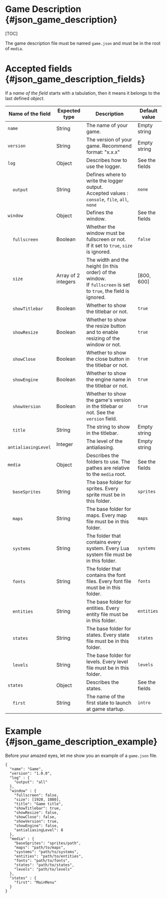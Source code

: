 Game Description      {#json_game_description}
===
[TOC]

The game description file must be named `game.json` and must be in the root of `media`.

# Accepted fields     {#json_game_description_fields}
If a _name of the field_ starts with a tabulation, then it means it belongs to the last defined _object_.

| Name of the field         | Expected type       | Description                                                                                                         | Default value  |
|-------------------        |---------------      |-----------------------------------------------------                                                                |----------------|
| `name`                    | String              | The name of your game.                                                                                              | Empty string   |
| `version`                 | String              | The version of your game. Recommend format: "x.x.x"                                                                 | Empty string   |
| `log`                     | Object              | Describes how to use the logger.                                                                                    | See the fields |
|  &emsp;`output`           | String              | Defines where to write the logger output.<br/>Accepted values : `console`, `file`, `all`, `none`                | `none`         |
| `window`                  | Object              | Defines the window.                                                                                                 | See the fields |
| &emsp;`fullscreen`        | Boolean             | Whether the window must be fullscreen or not.<br/>If it set to `true`, `size` is ignored.                          | `false`        |
| &emsp;`size`              | Array of 2 integers | The width and the height (in this order) of the window.<br/>If `fullscreen` is set to `true`, the field is ignored. | [800, 600]     |
| &emsp;`showTitlebar`      | Boolean             | Whether to show the titlebar or not.                                                                                | `true`         |
| &emsp;`showResize`        | Boolean             | Whether to show the resize button and to enable resizing of the window or not.                                      | `true`         |
| &emsp;`showClose`         | Boolean             | Whether to show the close button in the titlebar or not.                                                            | `true`         |
| &emsp;`showEngine`        | Boolean             | Whether to show the engine name in the titlebar or not.                                                             | `true`         |
| &emsp;`showVersion`       | Boolean             | Whether to show the game's version in the titlebar or not. See the `version` field.                               | `true`         |
| &emsp;`title`             | String              | The string to show in the titlebar.                                                                                 | Empty string   |
| &emsp;`antialiasingLevel` | Integer             | The level of the antialiasing.                                                                                      | Empty string   |
| `media`                   | Object              | Describes the folders to use. The pathes are relative to the `media` root.                                          | See the fields |
| &emsp;`baseSprites`       | String              | The base folder for sprites. Every sprite must be in this folder.                                                   | `sprites`|
| &emsp;`maps`              | String              | The base folder for maps. Every map file must be in this folder.                                                    | `maps`   |
| &emsp;`systems`           | String              | The folder that contains every system. Every Lua system file must be in this folder.                              | `systems`|
| &emsp;`fonts`             | String              | The folder that contains the font files. Every font file must be in this folder.                              | `fonts`|
| &emsp;`entities`          | String              | The base folder for entities. Every entity file must be in this folder.                                             | `entities`|
| &emsp;`states`            | String              | The base folder for states. Every state file must be in this folder.                                                | `states`|
| &emsp;`levels`            | String              | The base folder for levels. Every level file must be in this folder.                                                | `levels`|
| `states`                  | Object              | Describes the states.                                                                                               | See the fields |
| &emsp;`first`             | String              | The name of the first state to launch at game startup.                                                              | `intro`    |

# Example               {#json_game_description_example}
Before your amazed eyes, let me show you an example of a `game.json` file.

    {
      "name": "Game",
      "version": "1.0.0",
      "log" : {
        "output": "all"
      },
      "window" : {
        "fullscreen": false,
        "size": [1920, 1080],
        "title": "Game title",
        "showTitlebar": true,
        "showResize": false,
        "showClose": false,
        "showVersion": true,
        "showEngine": false,
        "antialiasingLevel": 8
      },
      "media" : {
        "baseSprites": "sprites/path",
        "maps": "path/to/maps",
        "systems": "path/to/systems",
        "entities": "path/to/entities",
        "fonts": "path/to/fonts",
        "states": "path/to/states",
        "levels": "path/to/levels"
      },
      "states" : {
        "first": "MainMenu"
      }
    }